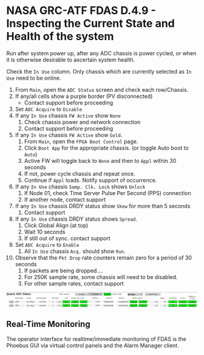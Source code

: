 # NASA GRC-ATF FDAS D.4.9 - Inspecting the Current State and Health of the system

Run after system power up, after any ADC chassis is power cycled,
or when it is otherwise desirable to ascertain system health.

Check the `In Use` column.
Only chassis which are currently selected as `In Use` need to be online.

1. From `Main`, open the `ADC Status` screen and check each row/Chassis.
1. If any/all cells show a purple border (PV disconnected)
    - Contact support before proceeding
1. Set `ADC Acquire` to `Disable`
1. If any `In Use` chassis `FW Active` show `None`
    1. Check chassis power and network connection
    1. Contact support before proceeding
1. If any `In Use` chassis `FW Active` show `Gold`.
    1. From `Main`, open the `FPGA Boot Control` page.
    1. Click `Boot App` for the appropriate chassis.  (or toggle Auto boot to `Auto`)
    1. Active FW will toggle back to `None` and then to `Appl` within 30 seconds
    1. If not, power cycle chassis and repeat once.
    1. Continue if `Appl` loads.  Notify support of occurrence.
1. If any `In Use` chassis `Samp. Clk. Lock` shows `Unlock`
    1. If Node 01, check Time Server Pulse Per Second (PPS) connection
    1. If another node, contact support
1. If any `In Use` chassis DRDY status show `Skew` for more than 5 seconds
    1. Contact support
1. If any `In Use` chassis DRDY status shows `Spread`.
    1. Click Global Align (at top)
    1. Wait 10 seconds
    1. If still out of sync. contact support
1. Set `ADC Acquire` to `Enable`
    1. All `In Use` chassis `Acq.` should show `Run`.
1. Observe that the `Pkt Drop` rate counters remain zero for a period of 30 seconds
    1. If packets are being dropped....
    1. For 250K sample rate, some chassis will need to be disabled.
    1. For other sample rates, contact support

![Quartz ADC Status](image/adc-status.png)

## Real-Time Monitoring
The operator interface for realtime/immediate monitoring of FDAS is the Phoebus GUI via virtual control panels and the Alarm Manager client.